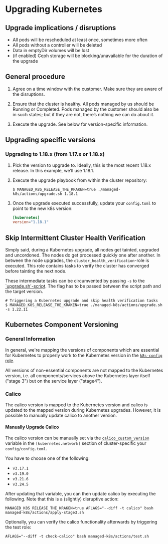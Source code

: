 # Upgrading Kubernetes

## Upgrade implications / disruptions

- All pods will be rescheduled at least once, sometimes more often
- All pods without a controller will be deleted
- Data in emptyDir volumes will be lost
- (if enabled) Ceph storage will be blocking/unavailable for the duration of the
  upgrade

## General procedure

1. Agree on a time window with the customer. Make sure they are aware of the
   disruptions.

2. Ensure that the cluster is healthy. All pods managed by us should be
   Running or Completed. Pods managed by the customer should also be in such
   states; but if they are not, there’s nothing we can do about it.

3. Execute the upgrade. See below for version-specific information.

## Upgrading specific versions

### Upgrading to 1.18.x (from 1.17.x or 1.18.x)

1. Pick the version to upgrade to. Ideally, this is the most recent 1.18.x
   release. In this example, we’ll use 1.18.1.

2. Execute the upgrade playbook from within the cluster repository:

   ```console
   $ MANAGED_K8S_RELEASE_THE_KRAKEN=true ./managed-k8s/actions/upgrade.sh 1.18.1
   ```

3. Once the upgrade executed successfully, update your `config.toml` to point to
   the new k8s version:

   ```toml
   [kubernetes]
   version="1.18.1"
   ```

## Skip Intermittent Cluster Health Verification

Simply said, during a Kubernetes upgrade, all nodes get tainted, upgraded and uncordoned.
The nodes do get processed quickly one after another.
In between the node upgrades, the `cluster_health_verification`-role is executed.
This role contains tasks to verify the cluster has converged before tainting the next node.

These intermediate tasks can be circumvented by passing `-s` to the [`upgrade.sh'-script](../operation/actions-references.md#upgradesh).
The flag has to be passed between the script path and the target version.

```console
# Triggering a Kubernetes upgrade and skip health verification tasks
$ MANAGED_K8S_RELEASE_THE_KRAKEN=true ./managed-k8s/actions/upgrade.sh -s 1.22.11
```

## Kubernetes Component Versioning

### General Information

In general, we're mapping the versions of components which are essential for Kubernetes to properly
work to the Kubernetes version in the [`k8s-config` role](https://gitlab.com/yaook/k8s/-/blob/devel/k8s-base/roles/k8s-config/defaults/main.yaml#L31).

All versions of non-essential components are not mapped to the Kubernetes version, i.e. all
components/services above the Kubernetes layer itself ("stage 3") but on the service layer ("stage4").

### Calico

The calico version is mapped to the Kubernetes version and calico is updated to the mapped version
during Kubernetes upgrades.
However, it is possible to manually update calico to another version.

#### Manually Upgrade Calico

The calico version can be manually set via the [`calico_custom_version`](../usage/cluster-configuration.md#network-configuration) variable in the
`[kubernetes.network]` section of cluster-specific your `config/config.toml`.

You have to choose one of the following:

* `v3.17.1`
* `v3.19.0`
* `v3.21.6`
* `v3.24.5`

After updating that variable, you can then update calico by executing the following.
Note that this is a (slightly) disruptive action:

```shell
MANAGED_K8S_RELEASE_THE_KRAKEN=true AFLAGS="--diff -t calico" bash managed-k8s/actions/apply-stage3.sh
```

Optionally, you can verify the calico functionality afterwards by triggering the test role:

```
AFLAGS="--diff -t check-calico" bash managed-k8s/actions/test.sh
```
